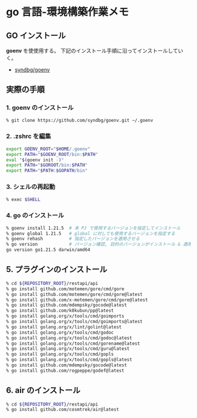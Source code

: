 # go 言語-環境構築作業メモ
## GO インストール
**goenv** を使使用する。
下記のインストール手順に沿ってインストールしていく。

- [syndbg/goenv](https://github.com/syndbg/goenv/blob/master/INSTALL.md)


## 実際の手順
### 1. goenv のインストール

```zsh
% git clone https://github.com/syndbg/goenv.git ~/.goenv
```

### 2. .zshrc を編集

```zsh
export GOENV_ROOT="$HOME/.goenv"
export PATH="$GOENV_ROOT/bin:$PATH"
eval "$(goenv init -)"
export PATH="$GOROOT/bin:$PATH"
export PATH="$PATH:$GOPATH/bin"
```

### 3. シェルの再起動
```zsh
% exec $SHELL
```

### 4. go のインストール

```zsh
% goenv install 1.21.5  # 本 PJ で使用するバージョンを指定してインストール
% goenv global 1.21.5   # global に対しても使用するバージョンを指定する
% goenv rehash          # 指定したバージョンを適用させる
% go version            # バージョン確認, 目的のバージョンがインストール & 適用されていることがわかる
go version go1.21.5 darwin/amd64
```

## 5. プラグインのインストール

```zsh
% cd ${REPOSITORY_ROOT}/restapi/api
% go install github.com/motemen/gore/cmd/gore
% go install github.com/motemen/gore/cmd/gore@latest
% go install github.com/x-motemen/gore/cmd/gore@latest
% go install github.com/mdempsky/gocode@latest
% go install github.com/k0kubun/pp@latest
% go install golang.org/x/tools/cmd/goimports
% go install golang.org/x/tools/cmd/goimports@latest
% go install golang.org/x/lint/golint@latest
% go install golang.org/x/tools/cmd/godoc
% go install golang.org/x/tools/cmd/godoc@latest
% go install golang.org/x/tools/cmd/gorename@latest
% go install golang.org/x/tools/cmd/guru@latest
% go install golang.org/x/tools/cmd/gopls
% go install golang.org/x/tools/cmd/gopls@latest
% go install github.com/mdempsky/gocode@latest
% go install github.com/rogpeppe/godef@latest
```

## 6. air のインストール

```zsh
% cd ${REPOSITORY_ROOT}/restapi/api
% go install github.com/cosmtrek/air@latest
```

